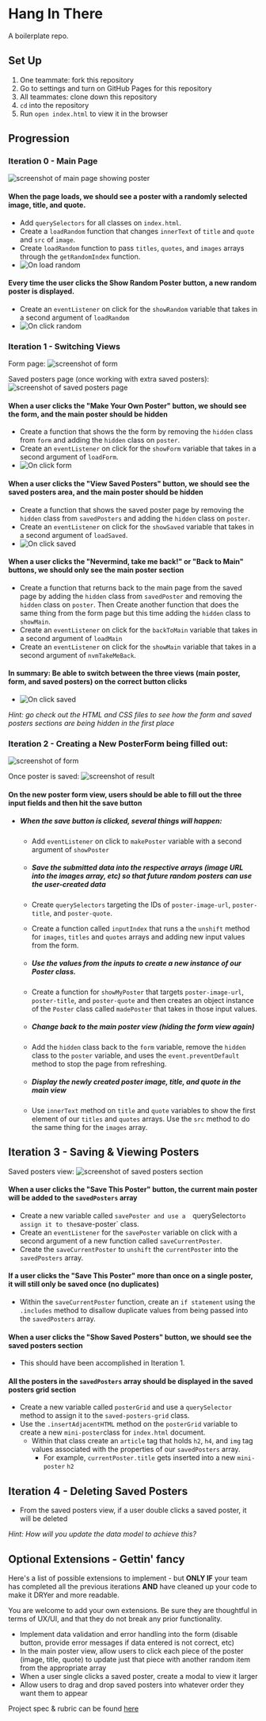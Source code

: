 # Hang In There

A boilerplate repo.

## Set Up

1. One teammate: fork this repository
2. Go to settings and turn on GitHub Pages for this repository
3. All teammates: clone down this repository
4. `cd` into the repository
5. Run `open index.html` to view it in the browser

## Progression

### Iteration 0 - Main Page

![screenshot of main page showing poster](/readme-imgs/homepage.png)

#### When the page loads, we should see a poster with a randomly selected image, title, and quote.

  - Add `querySelectors` for all classes on `index.html`.
  - Create a `loadRandom` function that changes `innerText` of `title` and `quote` and `src` of `image`.
  - Create `loadRandom` function to pass `titles`, `quotes`, and `images` arrays through the `getRandomIndex` function.
  - ![On load random](//media.giphy.com/media/llrPijEOL6KzZY0vqJ/giphy.gif)

#### Every time the user clicks the Show Random Poster button, a new random poster is displayed.

  - Create an  `eventListener` on click for the `showRandom` variable that takes in a second argument of `loadRandom`
  - ![On click random](//media.giphy.com/media/QXPiCJKnGTuTVqSDl6/source.gif)


### Iteration 1 - Switching Views

Form page:
![screenshot of form](/readme-imgs/form.png)

Saved posters page (once working with extra saved posters):
![screenshot of saved posters page](/readme-imgs/saved.png)

#### When a user clicks the "Make Your Own Poster" button, we should see the form, and the main poster should be hidden

  - Create a function that shows the the form by removing the `hidden` class from `form` and adding the `hidden` class on `poster`.
  - Create an `eventListener` on click for the `showForm` variable that takes in a second argument of `loadForm`.
  - ![On click form](//media.giphy.com/media/dyXjIjgfMfh2H32XO4/giphy.gif)

#### When a user clicks the "View Saved Posters" button, we should see the saved posters area, and the main poster should be hidden

  - Create a function that shows the saved poster page by removing the `hidden` class from `savedPosters` and adding the `hidden` class on `poster`.
  - Create an `eventListener` on click for the `showSaved` variable that takes in a second argument of `loadSaved`.
  - ![On click saved](//media.giphy.com/media/hr3GBPAXmiTJLg5EzJ/source.gif)

#### When a user clicks the "Nevermind, take me back!" or "Back to Main" buttons, we should only see the main poster section

  - Create a function that returns back to the main page from the saved page by adding the `hidden` class from `savedPoster` and removing the `hidden` class on `poster`. Then Create another function that does the same thing from the form page but this time adding the `hidden` class to `showMain`.
  - Create an `eventListener` on click for the `backToMain` variable that takes in a second argument of `loadMain`
  - Create an `eventListener` on click for the `showMain` variable that takes in a second argument of `nvmTakeMeBack`.


#### In summary: Be able to switch between the three views (main poster, form, and saved posters) on the correct button clicks
  - ![On click saved](https://giphy.com/gifs/WRiLrR4odmtOfzEs1l)

_Hint: go check out the HTML and CSS files to see how the form and saved posters sections are being hidden in the first place_

### Iteration 2 - Creating a New PosterForm being filled out:

![screenshot of form](/readme-imgs/form.png)

Once poster is saved:
![screenshot of result](/readme-imgs/form-result.png)

#### On the new poster form view, users should be able to fill out the three input fields and then hit the save button

- ##### When the save button is clicked, several things will happen:

  - Add `eventListener` on click to `makePoster` variable with a second argument of `showPoster`

  - ##### Save the submitted data into the respective arrays (image URL into the images array, etc) so that future random posters can use the user-created data

  - Create `querySelectors` targeting the IDs of `poster-image-url`, `poster-title`, and `poster-quote`.

  - Create a function called `inputIndex` that runs a the `unshift` method for `images`, `titles` and `quotes` arrays and adding new input values from the form.

  - ##### Use the values from the inputs to create a new instance of our Poster class.

  - Create a function for `showMyPoster` that targets `poster-image-url`, `poster-title`, and `poster-quote` and then creates an object instance of the `Poster` class called `madePoster` that takes in those input values.

  - ##### Change back to the main poster view (hiding the form view again)

  - Add the `hidden` class back to the `form` variable, remove the `hidden` class to the `poster` variable, and uses the `event.preventDefault` method to stop the page from refreshing.

  - ##### Display the newly created poster image, title, and quote in the main view

  - Use `innerText` method on `title` and `quote` variables to show the first element of our `titles` and `quotes` arrays. Use the `src` method to do the same thing for the `images` array.

## Iteration 3 - Saving & Viewing Posters

Saved posters view:
![screenshot of saved posters section](/readme-imgs/saved.png)

#### When a user clicks the "Save This Poster" button, the current main poster will be added to the `savedPosters` array

  - Create a new variable called `savePoster and use a  `querySelector` to assign it to the `save-poster` class.
  - Create an `eventListener` for the `savePoster` variable on click with a second argument of a new function called `saveCurrentPoster`.
  - Create the `saveCurrentPoster` to `unshift` the `currentPoster` into the `savedPosters` array.

#### If a user clicks the "Save This Poster" more than once on a single poster, it will still only be saved once (no duplicates)

  - Within the `saveCurrentPoster` function, create an `if statement` using the `.includes` method to disallow duplicate values from being passed into the `savedPosters` array.

#### When a user clicks the "Show Saved Posters" button, we should see the saved posters section

  - This should have been accomplished in Iteration 1.

#### All the posters in the `savedPosters` array should be displayed in the saved posters grid section

  - Create a new variable called `posterGrid` and use a `querySelector` method to assign it to the `saved-posters-grid` class.
  - Use the `.insertAdjacentHTML` method on the `posterGrid` variable to create a new `mini-poster`class for `index.html` document.
    - Within that class create an `article` tag that holds `h2`, `h4`, and `img` tag values associated with the properties of our `savedPosters` array.
      - For example, `currentPoster.title` gets inserted into a new `mini-poster` `h2`

## Iteration 4 - Deleting Saved Posters

- From the saved posters view, if a user double clicks a saved poster, it will be deleted

_Hint: How will you update the data model to achieve this?_

## Optional Extensions - Gettin' fancy

Here's a list of possible extensions to implement - but **ONLY IF** your team has completed all the previous iterations **AND** have cleaned up your code to make it DRYer and more readable.

You are welcome to add your own extensions. Be sure they are thoughtful in terms of UX/UI, and that they do not break any prior functionality.

- Implement data validation and error handling into the form (disable button, provide error messages if data entered is not correct, etc)
- In the main poster view, allow users to click each piece of the poster (image, title, quote) to update just that piece with another random item from the appropriate array
- When a user single clicks a saved poster, create a modal to view it larger
- Allow users to drag and drop saved posters into whatever order they want them to appear


Project spec & rubric can be found [here](https://frontend.turing.io/projects/module-1/hang-in-there.html)
